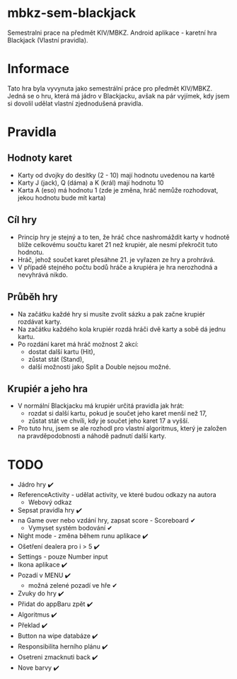 # mbkz-sem-blackjack
 Semestralni prace na předmět KIV/MBKZ. Android aplikace - karetní hra Blackjack (Vlastní pravidla).
 
 # Informace
 Tato hra byla vyvynuta jako semestrální práce pro předmět KIV/MBKZ.
 Jedná se o hru, která má jádro v Blackjacku, avšak na pár vyjímek, kdy jsem si dovolil udělat vlastní zjednodušená pravidla. 
 
 # Pravidla
 ## Hodnoty karet
 * Karty od dvojky do desítky (2 - 10) mají hodnotu uvedenou na kartě
 * Karty J (jack), Q (dáma) a K (král) mají hodnotu 10
 * Karta A (eso) má hodnotu 1 (zde je změna, hráč nemůže rozhodovat, jekou hodnotu bude mít karta)
 
 ## Cíl hry
 * Princip hry je stejný a to ten, že hráč chce nashromáždit karty v hodnotě blíže celkovému součtu karet 21 než krupiér, ale nesmí překročit tuto hodnotu. 
 * Hráč, jehož součet karet přesáhne 21. je vyřazen ze hry a prohrává.
 * V případě stejného počtu bodů hráče a krupiéra je hra nerozhodná a nevyhrává nikdo. 
 
 ## Průběh hry
 * Na začátku každé hry si musíte zvolit sázku a pak začne krupiér rozdávat karty.
 * Na začátku každého kola krupiér rozdá hráči dvě karty a sobě dá jednu kartu.
 * Po rozdání karet má hráč možnost 2 akcí:
    * dostat další kartu (Hit),
    * zůstat stát (Stand),
    * další možnosti jako Split a Double nejsou možné.
    
## Krupiér a jeho hra
* V normální Blackjacku má krupiér určitá pravidla jak hrát: 
    * rozdat si další kartu, pokud je součet jeho karet menší než 17,
    * zůstat stát ve chvíli, kdy je součet jeho karet 17 a vyšší.
* Pro tuto hru, jsem se ale rozhodl pro vlastní algoritmus, který je založen na pravděpodobnosti a náhodě padnutí další karty.
    
 
 # TODO
 * Jádro hry ✔️
 * ReferenceActivity - udělat activity, ve které budou odkazy na autora
    * Webový odkaz
 * Sepsat pravidla hry ✔️
 * na Game over nebo vzdání hry, zapsat score - Scoreboard ✔
    * Vymyset systém bodování ✔
* Night mode - změna během runu aplikace ✔️
* Ošetření dealera pro i > 5 ✔️
* Settings - pouze Number input
* Ikona aplikace ✔️
* Pozadí v MENU ✔️
    * možná zelené pozadí ve hře ✔
* Zvuky do hry ✔️
* Přidat do appBaru zpět ✔️
* Algoritmus ✔️
* Překlad ✔️
* Button na wipe databáze ✔️
* Responsibilita herního plánu ✔️
* Osetreni zmacknuti back ✔️
* Nove barvy ✔️

 
